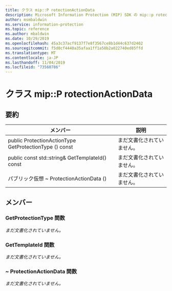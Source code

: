 ```yaml
---
title: クラス mip::P rotectionActionData
description: Microsoft Information Protection (MIP) SDK の mip::p rotectionactiondata クラスについて説明します。
author: msmbaldwin
ms.service: information-protection
ms.topic: reference
ms.author: mbaldwin
ms.date: 10/29/2019
ms.openlocfilehash: 45a3c37acf9137f7e8f3567ce8b1d44c637d2402
ms.sourcegitcommit: f5d8cf4440a35afaa1ff1a58b2a022740ed85ffd
ms.translationtype: MT
ms.contentlocale: ja-JP
ms.lasthandoff: 11/04/2019
ms.locfileid: "73560786"
---
```

# <a name="class-mipprotectionactiondata"></a>クラス mip::P rotectionActionData 
  
## <a name="summary"></a>要約
 メンバー                        | 説明                                
--------------------------------|---------------------------------------------
public ProtectionActionType GetProtectionType () const  | まだ文書化されていません。
public const std::string& GetTemplateId() const  | まだ文書化されていません。
パブリック仮想 ~ ProtectionActionData ()  | まだ文書化されていません。
  
## <a name="members"></a>メンバー
  
### <a name="getprotectiontype-function"></a>GetProtectionType 関数
_まだ文書化されていません。_

  
### <a name="gettemplateid-function"></a>GetTemplateId 関数
_まだ文書化されていません。_

  
### <a name="protectionactiondata-function"></a>~ ProtectionActionData 関数
_まだ文書化されていません。_
